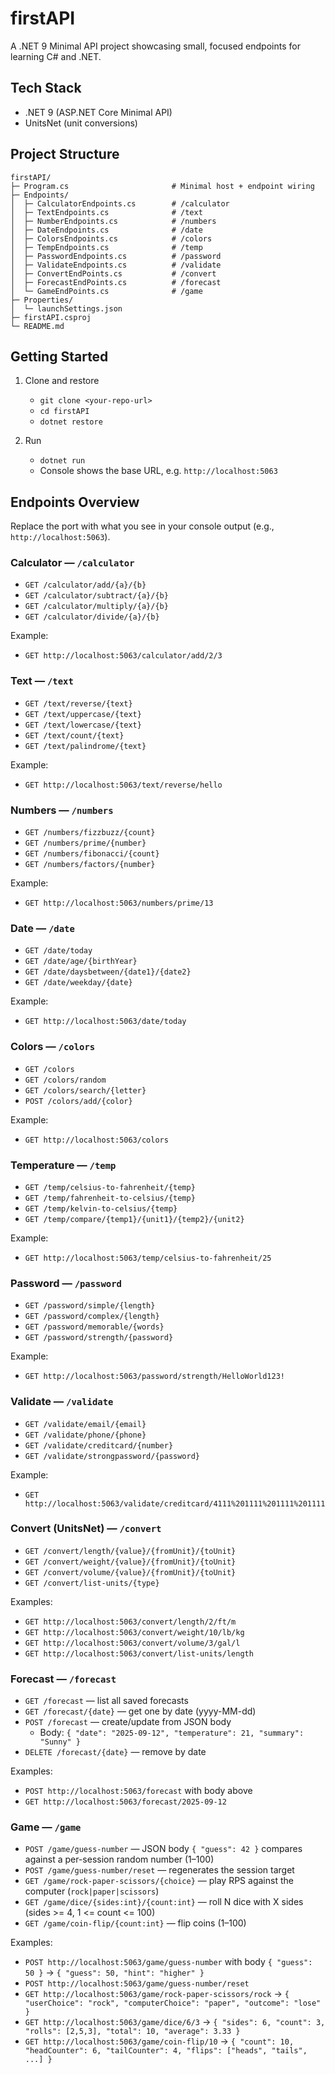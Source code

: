 # firstAPI

A .NET 9 Minimal API project showcasing small, focused endpoints for learning C# and .NET.

## Tech Stack

- .NET 9 (ASP.NET Core Minimal API)
- UnitsNet (unit conversions)

## Project Structure

```
firstAPI/
├─ Program.cs                       # Minimal host + endpoint wiring
├─ Endpoints/
│  ├─ CalculatorEndpoints.cs        # /calculator
│  ├─ TextEndpoints.cs              # /text
│  ├─ NumberEndpoints.cs            # /numbers
│  ├─ DateEndpoints.cs              # /date
│  ├─ ColorsEndpoints.cs            # /colors 
│  ├─ TempEndpoints.cs              # /temp
│  ├─ PasswordEndpoints.cs          # /password
│  ├─ ValidateEndpoints.cs          # /validate
│  ├─ ConvertEndPoints.cs           # /convert
│  ├─ ForecastEndPoints.cs          # /forecast
│  └─ GameEndPoints.cs              # /game
├─ Properties/
│  └─ launchSettings.json
├─ firstAPI.csproj
└─ README.md
```

## Getting Started

1. Clone and restore
   - `git clone <your-repo-url>`
   - `cd firstAPI`
   - `dotnet restore`

2. Run
   - `dotnet run`
   - Console shows the base URL, e.g. `http://localhost:5063`

## Endpoints Overview

Replace the port with what you see in your console output (e.g., `http://localhost:5063`).

### Calculator — `/calculator`
- `GET /calculator/add/{a}/{b}`
- `GET /calculator/subtract/{a}/{b}`
- `GET /calculator/multiply/{a}/{b}`
- `GET /calculator/divide/{a}/{b}` 

Example:
- `GET http://localhost:5063/calculator/add/2/3`

### Text — `/text`
- `GET /text/reverse/{text}`
- `GET /text/uppercase/{text}`
- `GET /text/lowercase/{text}`
- `GET /text/count/{text}` 
- `GET /text/palindrome/{text}` 

Example:
- `GET http://localhost:5063/text/reverse/hello`

### Numbers — `/numbers`
- `GET /numbers/fizzbuzz/{count}`
- `GET /numbers/prime/{number}`
- `GET /numbers/fibonacci/{count}`
- `GET /numbers/factors/{number}`

Example:
- `GET http://localhost:5063/numbers/prime/13`

### Date — `/date`
- `GET /date/today` 
- `GET /date/age/{birthYear}`
- `GET /date/daysbetween/{date1}/{date2}`
- `GET /date/weekday/{date}`

Example:
- `GET http://localhost:5063/date/today`

### Colors — `/colors`
- `GET /colors` 
- `GET /colors/random` 
- `GET /colors/search/{letter}` 
- `POST /colors/add/{color}` 

Example:
- `GET http://localhost:5063/colors`

### Temperature — `/temp`
- `GET /temp/celsius-to-fahrenheit/{temp}`
- `GET /temp/fahrenheit-to-celsius/{temp}`
- `GET /temp/kelvin-to-celsius/{temp}`
- `GET /temp/compare/{temp1}/{unit1}/{temp2}/{unit2}` 

Example:
- `GET http://localhost:5063/temp/celsius-to-fahrenheit/25`

### Password — `/password`
- `GET /password/simple/{length}` 
- `GET /password/complex/{length}` 
- `GET /password/memorable/{words}` 
- `GET /password/strength/{password}` 

Example:
- `GET http://localhost:5063/password/strength/HelloWorld123!`

### Validate — `/validate`
- `GET /validate/email/{email}` 
- `GET /validate/phone/{phone}` 
- `GET /validate/creditcard/{number}` 
- `GET /validate/strongpassword/{password}` 

Example:
- `GET http://localhost:5063/validate/creditcard/4111%201111%201111%201111`

### Convert (UnitsNet) — `/convert`
- `GET /convert/length/{value}/{fromUnit}/{toUnit}`
- `GET /convert/weight/{value}/{fromUnit}/{toUnit}`
- `GET /convert/volume/{value}/{fromUnit}/{toUnit}`
- `GET /convert/list-units/{type}`

Examples:
- `GET http://localhost:5063/convert/length/2/ft/m`
- `GET http://localhost:5063/convert/weight/10/lb/kg`
- `GET http://localhost:5063/convert/volume/3/gal/l`
- `GET http://localhost:5063/convert/list-units/length`

### Forecast — `/forecast`
- `GET /forecast` — list all saved forecasts
- `GET /forecast/{date}` — get one by date (yyyy-MM-dd)
- `POST /forecast` — create/update from JSON body
  - Body: `{ "date": "2025-09-12", "temperature": 21, "summary": "Sunny" }`
- `DELETE /forecast/{date}` — remove by date

Examples:
- `POST http://localhost:5063/forecast` with body above
- `GET http://localhost:5063/forecast/2025-09-12`
 
### Game — `/game`
- `POST /game/guess-number` — JSON body `{ "guess": 42 }` compares against a per-session random number (1–100)
- `POST /game/guess-number/reset` — regenerates the session target
- `GET /game/rock-paper-scissors/{choice}` — play RPS against the computer (`rock|paper|scissors`)
- `GET /game/dice/{sides:int}/{count:int}` — roll N dice with X sides (sides >= 4, 1 <= count <= 100)
- `GET /game/coin-flip/{count:int}` — flip coins (1–100)

Examples:
- `POST http://localhost:5063/game/guess-number` with body `{ "guess": 50 }` → `{ "guess": 50, "hint": "higher" }`
- `POST http://localhost:5063/game/guess-number/reset`
- `GET http://localhost:5063/game/rock-paper-scissors/rock` → `{ "userChoice": "rock", "computerChoice": "paper", "outcome": "lose" }`
- `GET http://localhost:5063/game/dice/6/3` → `{ "sides": 6, "count": 3, "rolls": [2,5,3], "total": 10, "average": 3.33 }`
- `GET http://localhost:5063/game/coin-flip/10` → `{ "count": 10, "headCounter": 6, "tailCounter": 4, "flips": ["heads", "tails", ...] }`

